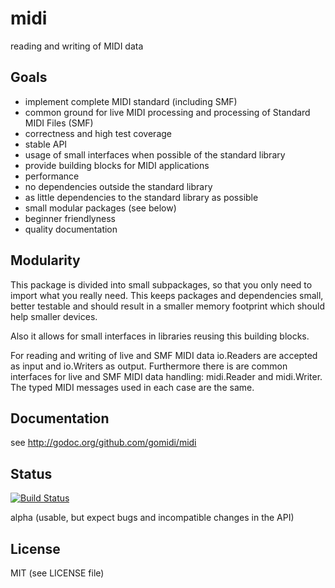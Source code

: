 # midi
reading and writing of MIDI data

## Goals

- implement complete MIDI standard (including SMF)
- common ground for live MIDI processing and processing of Standard MIDI Files (SMF)
- correctness and high test coverage
- stable API
- usage of small interfaces when possible of the standard library
- provide building blocks for MIDI applications
- performance
- no dependencies outside the standard library
- as little dependencies to the standard library as possible
- small modular packages (see below)
- beginner friendlyness
- quality documentation

## Modularity

This package is divided into small subpackages, so that you only need to import
what you really need. This keeps packages and dependencies small, better testable and should result in a smaller memory footprint which should help smaller devices.

Also it allows for small interfaces in libraries reusing this building blocks.

For reading and writing of live and SMF MIDI data io.Readers are accepted as input and io.Writers as output. Furthermore there is are common interfaces for live and SMF MIDI data handling: midi.Reader and midi.Writer. The typed MIDI messages used in each case are the same.

## Documentation

see http://godoc.org/github.com/gomidi/midi

## Status

[![Build Status](https://travis-ci.org/gomidi/midi.svg?branch=master)](http://travis-ci.org/gomidi/midi)

alpha (usable, but expect bugs and incompatible changes in the API)

## License

MIT (see LICENSE file) 
